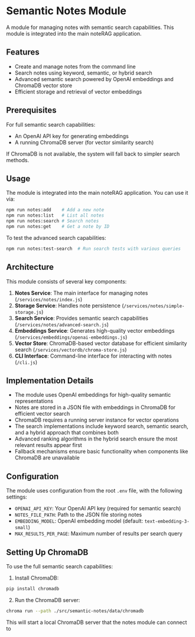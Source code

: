 # Semantic Notes Module

A module for managing notes with semantic search capabilities. This module is integrated into the main noteRAG application.

## Features

- Create and manage notes from the command line
- Search notes using keyword, semantic, or hybrid search
- Advanced semantic search powered by OpenAI embeddings and ChromaDB vector store
- Efficient storage and retrieval of vector embeddings

## Prerequisites

For full semantic search capabilities:
- An OpenAI API key for generating embeddings
- A running ChromaDB server (for vector similarity search)

If ChromaDB is not available, the system will fall back to simpler search methods.

## Usage

The module is integrated into the main noteRAG application. You can use it via:

```bash
npm run notes:add    # Add a new note
npm run notes:list   # List all notes
npm run notes:search # Search notes
npm run notes:get    # Get a note by ID
```

To test the advanced search capabilities:

```bash
npm run notes:test-search  # Run search tests with various queries
```

## Architecture

This module consists of several key components:

1. **Notes Service**: The main interface for managing notes (`/services/notes/index.js`)
2. **Storage Service**: Handles note persistence (`/services/notes/simple-storage.js`)
3. **Search Service**: Provides semantic search capabilities (`/services/notes/advanced-search.js`)
4. **Embeddings Service**: Generates high-quality vector embeddings (`/services/embeddings/openai-embeddings.js`)
5. **Vector Store**: ChromaDB-based vector database for efficient similarity search (`/services/vectordb/chroma-store.js`)
6. **CLI Interface**: Command-line interface for interacting with notes (`/cli.js`)

## Implementation Details

- The module uses OpenAI embeddings for high-quality semantic representations
- Notes are stored in a JSON file with embeddings in ChromaDB for efficient vector search
- ChromaDB requires a running server instance for vector operations
- The search implementations include keyword search, semantic search, and a hybrid approach that combines both
- Advanced ranking algorithms in the hybrid search ensure the most relevant results appear first
- Fallback mechanisms ensure basic functionality when components like ChromaDB are unavailable

## Configuration

The module uses configuration from the root `.env` file, with the following settings:

- `OPENAI_API_KEY`: Your OpenAI API key (required for semantic search)
- `NOTES_FILE_PATH`: Path to the JSON file storing notes
- `EMBEDDING_MODEL`: OpenAI embedding model (default: `text-embedding-3-small`)
- `MAX_RESULTS_PER_PAGE`: Maximum number of results per search query 

## Setting Up ChromaDB

To use the full semantic search capabilities:

1. Install ChromaDB:
```bash
pip install chromadb
```

2. Run the ChromaDB server:
```bash
chroma run --path ./src/semantic-notes/data/chromadb
```

This will start a local ChromaDB server that the notes module can connect to 